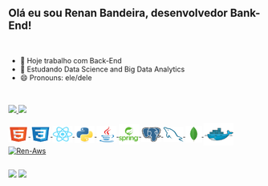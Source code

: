 ## Olá eu sou Renan Bandeira, desenvolvedor Bank-End!

<br>

- 🔭 Hoje trabalho com Back-End
- 🌱 Estudando Data Science and Big Data Analytics
- 😄 Pronouns: ele/dele

##
<br>

<div>
  <a href="https://github.com/Renan-Bandeira"</a>
  <img height"180em" src="https://github-readme-stats.vercel.app/api?username=Renan-Bandeira&show_icons=true&include_all_commits=true&hide=contribs,issues&count_private=true&theme=tokyonight"/>
  <img height"180em" src="https://github-readme-stats.vercel.app/api/top-langs/?username=Renan-Bandeira&layout=compact&langs_count=10&theme=tokyonight&hide=jupyter%20notebook"/>
</div>


<div style="display: inline_block"><br>
  <img align="center" alt="Ren-HTML" height="30" width="40" src="https://raw.githubusercontent.com/devicons/devicon/master/icons/html5/html5-original.svg">
  <img align="center" alt="Ren-CSS" height="30" width="40" src="https://raw.githubusercontent.com/devicons/devicon/master/icons/css3/css3-original.svg">
  <img align="center" alt="Ren-React" height="33" width="40" src="https://raw.githubusercontent.com/devicons/devicon/master/icons/react/react-original.svg">
  <img align="center" alt="Ren-Python" height="34" width="40" src="https://raw.githubusercontent.com/devicons/devicon/master/icons/python/python-original.svg">
  <img align="center" alt="Ren-Java" height="33" width="40" src="https://raw.githubusercontent.com/devicons/devicon/master/icons/java/java-original.svg">
  <img align="center" alt="Ren-Sprig" height="41" width="41" src="https://raw.githubusercontent.com/devicons/devicon/master/icons/spring/spring-original-wordmark.svg">
  <img align="center" alt="Ren-Post" height="30"width="40" src="https://raw.githubusercontent.com/devicons/devicon/master/icons/postgresql/postgresql-original.svg">
  <img align="center" alt="Ren-MySql" height="30" width="40" src="https://raw.githubusercontent.com/devicons/devicon/master/icons/mysql/mysql-original.svg">
  <img align="center" alt="Ren-Mdb" height="33" width="33" src="https://raw.githubusercontent.com/devicons/devicon/master/icons/mongodb/mongodb-original.svg">
  <img align="center" alt="Ren-Docker" height="45" width="60" src="https://raw.githubusercontent.com/devicons/devicon/master/icons/docker/docker-original.svg">
  <img align="center" alt="Ren-Aws" height="35" width="35" src="https://img.icons8.com/color/256/amazon-web-services.png">
 
  
</div>

##

<div> 
  <a href = "mailto:renan.bandeira@hotmail.com"><img src="https://img.shields.io/badge/-Email-ff0000?style=for-the-badge&logo=gmail&logoColor=white" target="_blank"></a>
  <a href="https://www.linkedin.com/in/renan-bandeira-s/" target="_blank"><img src="https://img.shields.io/badge/-LinkedIn-0077B5?style=for-the-badge&logo=linkedin&logoColor=white" target="_blank"></a> 
  
</div>
  
